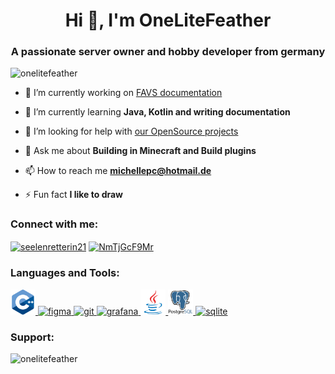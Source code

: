 <h1 align="center">Hi 👋, I'm OneLiteFeather</h1>
<h3 align="center">A passionate server owner and hobby developer from germany</h3>

<p align="left"> <img src="https://komarev.com/ghpvc/?username=onelitefeather&label=Profile%20views&color=0e75b6&style=flat" alt="onelitefeather" /> </p>

- 🔭 I’m currently working on [FAVS documentation](https://github.com/OneLiteFeather/documentation)

- 🌱 I’m currently learning **Java, Kotlin and writing documentation**

- 🤝 I’m looking for help with [our OpenSource projects](https://github.com/orgs/OneLiteFeatherNET/repositories)

- 💬 Ask me about **Building in Minecraft and Build plugins**

- 📫 How to reach me **michellepc@hotmail.de**

- ⚡ Fun fact **I like to draw**

<h3 align="left">Connect with me:</h3>
<p align="left">
<a href="https://instagram.com/seelenretterin21" target="blank"><img align="center" src="https://raw.githubusercontent.com/rahuldkjain/github-profile-readme-generator/master/src/images/icons/Social/instagram.svg" alt="seelenretterin21" height="30" width="40" /></a>
<a href="https://discord.gg/NmTjGcF9Mr" target="blank"><img align="center" src="https://raw.githubusercontent.com/rahuldkjain/github-profile-readme-generator/master/src/images/icons/Social/discord.svg" alt="NmTjGcF9Mr" height="30" width="40" /></a>
</p>

<h3 align="left">Languages and Tools:</h3>
<p align="left"> <a href="https://www.w3schools.com/cpp/" target="_blank" rel="noreferrer"> <img src="https://raw.githubusercontent.com/devicons/devicon/master/icons/cplusplus/cplusplus-original.svg" alt="cplusplus" width="40" height="40"/> </a> <a href="https://www.figma.com/" target="_blank" rel="noreferrer"> <img src="https://www.vectorlogo.zone/logos/figma/figma-icon.svg" alt="figma" width="40" height="40"/> </a> <a href="https://git-scm.com/" target="_blank" rel="noreferrer"> <img src="https://www.vectorlogo.zone/logos/git-scm/git-scm-icon.svg" alt="git" width="40" height="40"/> </a> <a href="https://grafana.com" target="_blank" rel="noreferrer"> <img src="https://www.vectorlogo.zone/logos/grafana/grafana-icon.svg" alt="grafana" width="40" height="40"/> </a> <a href="https://www.java.com" target="_blank" rel="noreferrer"> <img src="https://raw.githubusercontent.com/devicons/devicon/master/icons/java/java-original.svg" alt="java" width="40" height="40"/> </a> <a href="https://www.postgresql.org" target="_blank" rel="noreferrer"> <img src="https://raw.githubusercontent.com/devicons/devicon/master/icons/postgresql/postgresql-original-wordmark.svg" alt="postgresql" width="40" height="40"/> </a> <a href="https://www.sqlite.org/" target="_blank" rel="noreferrer"> <img src="https://www.vectorlogo.zone/logos/sqlite/sqlite-icon.svg" alt="sqlite" width="40" height="40"/> </a> </p>

<h3 align="left">Support:</h3>
<p><a href="https://www.buymeacoffee.com/onelitefeather"> <img align="left" src="https://cdn.buymeacoffee.com/buttons/v2/default-yellow.png" height="50" width="210" alt="onelitefeather" /></a></p><br><br>


